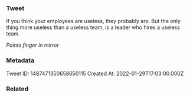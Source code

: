 ### Tweet
If you think your employees are useless, they probably are. But the only thing more useless than a useless team, is a leader who hires a useless team. 

*Points finger in mirror*

### Metadata
Tweet ID: 1487471350658650115
Created At: 2022-01-29T17:03:00.000Z

### Related

